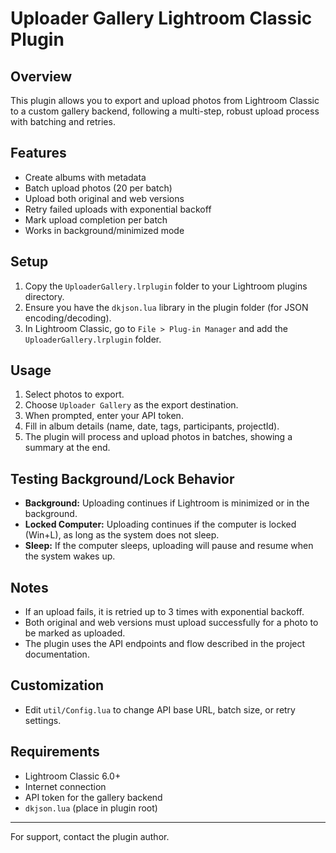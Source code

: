 # Uploader Gallery Lightroom Classic Plugin

## Overview
This plugin allows you to export and upload photos from Lightroom Classic to a custom gallery backend, following a multi-step, robust upload process with batching and retries.

## Features
- Create albums with metadata
- Batch upload photos (20 per batch)
- Upload both original and web versions
- Retry failed uploads with exponential backoff
- Mark upload completion per batch
- Works in background/minimized mode

## Setup
1. Copy the `UploaderGallery.lrplugin` folder to your Lightroom plugins directory.
2. Ensure you have the `dkjson.lua` library in the plugin folder (for JSON encoding/decoding).
3. In Lightroom Classic, go to `File > Plug-in Manager` and add the `UploaderGallery.lrplugin` folder.

## Usage
1. Select photos to export.
2. Choose `Uploader Gallery` as the export destination.
3. When prompted, enter your API token.
4. Fill in album details (name, date, tags, participants, projectId).
5. The plugin will process and upload photos in batches, showing a summary at the end.

## Testing Background/Lock Behavior
- **Background:** Uploading continues if Lightroom is minimized or in the background.
- **Locked Computer:** Uploading continues if the computer is locked (Win+L), as long as the system does not sleep.
- **Sleep:** If the computer sleeps, uploading will pause and resume when the system wakes up.

## Notes
- If an upload fails, it is retried up to 3 times with exponential backoff.
- Both original and web versions must upload successfully for a photo to be marked as uploaded.
- The plugin uses the API endpoints and flow described in the project documentation.

## Customization
- Edit `util/Config.lua` to change API base URL, batch size, or retry settings.

## Requirements
- Lightroom Classic 6.0+
- Internet connection
- API token for the gallery backend
- `dkjson.lua` (place in plugin root)

---
For support, contact the plugin author.